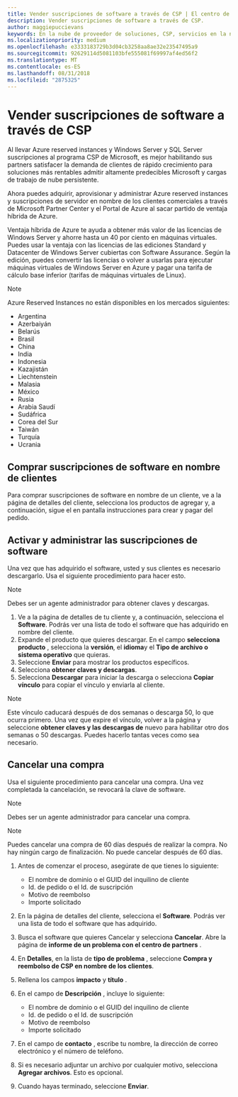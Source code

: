 ```yaml
---
title: Vender suscripciones de software a través de CSP | El centro de partners
description: Vender suscripciones de software a través de CSP.
author: maggiepuccievans
keywords: En la nube de proveedor de soluciones, CSP, servicios en la nube, Azure, Azure RI, Windows Server, SQL Server, las suscripciones de software
ms.localizationpriority: medium
ms.openlocfilehash: e3333183729b3d04cb3258aa8ae32e23547495a9
ms.sourcegitcommit: 92629114d5081103bfe555081f69997af4ed56f2
ms.translationtype: MT
ms.contentlocale: es-ES
ms.lasthandoff: 08/31/2018
ms.locfileid: "2875325"
---
```

# <a name="sell-software-subscriptions-through-csp"></a>Vender suscripciones de software a través de CSP

Al llevar Azure reserved instances y Windows Server y SQL Server suscripciones al programa CSP de Microsoft, es mejor habilitando sus partners satisfacer la demanda de clientes de rápido crecimiento para soluciones más rentables admitir altamente predecibles Microsoft y cargas de trabajo de nube persistente. 

Ahora puedes adquirir, aprovisionar y administrar Azure reserved instances y suscripciones de servidor en nombre de los clientes comerciales a través de Microsoft Partner Center y el Portal de Azure al sacar partido de ventaja híbrida de Azure. 

Ventaja híbrida de Azure te ayuda a obtener más valor de las licencias de Windows Server y ahorre hasta un 40 por ciento en máquinas virtuales. Puedes usar la ventaja con las licencias de las ediciones Standard y Datacenter de Windows Server cubiertas con Software Assurance. Según la edición, puedes convertir las licencias o volver a usarlas para ejecutar máquinas virtuales de Windows Server en Azure y pagar una tarifa de cálculo base inferior (tarifas de máquinas virtuales de Linux).

> [!NOTE]  
> Azure Reserved Instances no están disponibles en los mercados siguientes:  
> * Argentina
> * Azerbaiyán
> * Belarús
> * Brasil
> * China
> * India
> * Indonesia
> * Kazajistán
> * Liechtenstein
> * Malasia
> * México
> * Rusia
> * Arabia Saudí
> * Sudáfrica
> * Corea del Sur
> * Taiwán
> * Turquía
> * Ucrania

## <a name="buy-software-subscriptions-on-behalf-of-customers"></a>Comprar suscripciones de software en nombre de clientes

Para comprar suscripciones de software en nombre de un cliente, ve a la página de detalles del cliente, selecciona los productos de agregar y, a continuación, sigue el en pantalla instrucciones para crear y pagar del pedido.

## <a name="activate-and-manage-software-subscriptions"></a>Activar y administrar las suscripciones de software

Una vez que has adquirido el software, usted y sus clientes es necesario descargarlo. Usa el siguiente procedimiento para hacer esto. 

>[!NOTE]
>Debes ser un agente administrador para obtener claves y descargas. 

1. Ve a la página de detalles de tu cliente y, a continuación, selecciona el **Software**. Podrás ver una lista de todo el software que has adquirido en nombre del cliente. 
2.  Expande el producto que quieres descargar. En el campo **selecciona producto** , selecciona la **versión**, el **idioma**y el **Tipo de archivo o sistema operativo** que quieras. 
3.  Seleccione **Enviar** para mostrar los productos específicos. 
4.  Selecciona **obtener claves y descargas**. 
5.  Selecciona **Descargar** para iniciar la descarga o selecciona **Copiar vínculo** para copiar el vínculo y enviarla al cliente. 

>[!NOTE]
>Este vínculo caducará después de dos semanas o descarga 50, lo que ocurra primero. Una vez que expire el vínculo, volver a la página y seleccione **obtener claves y las descargas de** nuevo para habilitar otro dos semanas o 50 descargas. Puedes hacerlo tantas veces como sea necesario. 


## <a name="cancel-a-purchase"></a>Cancelar una compra
Usa el siguiente procedimiento para cancelar una compra. Una vez completada la cancelación, se revocará la clave de software. 

>[!NOTE]
>Debes ser un agente administrador para cancelar una compra. 

>[!NOTE]
>Puedes cancelar una compra de 60 días después de realizar la compra. No hay ningún cargo de finalización. No puede cancelar después de 60 días. 

1.  Antes de comenzar el proceso, asegúrate de que tienes lo siguiente: 
    -   El nombre de dominio o el GUID del inquilino de cliente
    -   Id. de pedido o el Id. de suscripción
    -   Motivo de reembolso
    -   Importe solicitado

2.  En la página de detalles del cliente, selecciona el **Software**. Podrás ver una lista de todo el software que has adquirido. 

3.  Busca el software que quieres Cancelar y selecciona **Cancelar**. Abre la página de **informe de un problema con el centro de partners** . 

4.  En **Detalles**, en la lista de **tipo de problema** , seleccione **Compra y reembolso de CSP en nombre de los clientes**.

5.  Rellena los campos **impacto** y **título** . 

6.  En el campo de **Descripción** , incluye lo siguiente: 
    -   El nombre de dominio o el GUID del inquilino de cliente
    -   Id. de pedido o el Id. de suscripción
    -   Motivo de reembolso
    -   Importe solicitado

7.  En el campo de **contacto** , escribe tu nombre, la dirección de correo electrónico y el número de teléfono. 

8.  Si es necesario adjuntar un archivo por cualquier motivo, selecciona **Agregar archivos**. Esto es opcional. 

9.  Cuando hayas terminado, seleccione **Enviar**.
